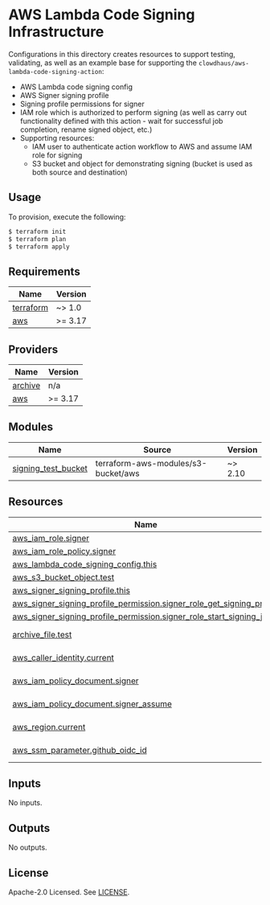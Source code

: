 # AWS Lambda Code Signing Infrastructure

Configurations in this directory creates resources to support testing, validating, as well as an example base for supporting the `clowdhaus/aws-lambda-code-signing-action`:
- AWS Lambda code signing config
- AWS Signer signing profile
- Signing profile permissions for signer
- IAM role which is authorized to perform signing (as well as carry out functionality defined with this action - wait for successful job completion, rename signed object, etc.)
- Supporting resources:
  - IAM user to authenticate action workflow to AWS and assume IAM role for signing
  - S3 bucket and object for demonstrating signing (bucket is used as both source and destination)

## Usage

To provision, execute the following:

```bash
$ terraform init
$ terraform plan
$ terraform apply
```

<!-- BEGINNING OF PRE-COMMIT-TERRAFORM DOCS HOOK -->
## Requirements

| Name | Version |
|------|---------|
| <a name="requirement_terraform"></a> [terraform](#requirement\_terraform) | ~> 1.0 |
| <a name="requirement_aws"></a> [aws](#requirement\_aws) | >= 3.17 |

## Providers

| Name | Version |
|------|---------|
| <a name="provider_archive"></a> [archive](#provider\_archive) | n/a |
| <a name="provider_aws"></a> [aws](#provider\_aws) | >= 3.17 |

## Modules

| Name | Source | Version |
|------|--------|---------|
| <a name="module_signing_test_bucket"></a> [signing\_test\_bucket](#module\_signing\_test\_bucket) | terraform-aws-modules/s3-bucket/aws | ~> 2.10 |

## Resources

| Name | Type |
|------|------|
| [aws_iam_role.signer](https://registry.terraform.io/providers/hashicorp/aws/latest/docs/resources/iam_role) | resource |
| [aws_iam_role_policy.signer](https://registry.terraform.io/providers/hashicorp/aws/latest/docs/resources/iam_role_policy) | resource |
| [aws_lambda_code_signing_config.this](https://registry.terraform.io/providers/hashicorp/aws/latest/docs/resources/lambda_code_signing_config) | resource |
| [aws_s3_bucket_object.test](https://registry.terraform.io/providers/hashicorp/aws/latest/docs/resources/s3_bucket_object) | resource |
| [aws_signer_signing_profile.this](https://registry.terraform.io/providers/hashicorp/aws/latest/docs/resources/signer_signing_profile) | resource |
| [aws_signer_signing_profile_permission.signer_role_get_signing_profile](https://registry.terraform.io/providers/hashicorp/aws/latest/docs/resources/signer_signing_profile_permission) | resource |
| [aws_signer_signing_profile_permission.signer_role_start_signing_job](https://registry.terraform.io/providers/hashicorp/aws/latest/docs/resources/signer_signing_profile_permission) | resource |
| [archive_file.test](https://registry.terraform.io/providers/hashicorp/archive/latest/docs/data-sources/file) | data source |
| [aws_caller_identity.current](https://registry.terraform.io/providers/hashicorp/aws/latest/docs/data-sources/caller_identity) | data source |
| [aws_iam_policy_document.signer](https://registry.terraform.io/providers/hashicorp/aws/latest/docs/data-sources/iam_policy_document) | data source |
| [aws_iam_policy_document.signer_assume](https://registry.terraform.io/providers/hashicorp/aws/latest/docs/data-sources/iam_policy_document) | data source |
| [aws_region.current](https://registry.terraform.io/providers/hashicorp/aws/latest/docs/data-sources/region) | data source |
| [aws_ssm_parameter.github_oidc_id](https://registry.terraform.io/providers/hashicorp/aws/latest/docs/data-sources/ssm_parameter) | data source |

## Inputs

No inputs.

## Outputs

No outputs.
<!-- END OF PRE-COMMIT-TERRAFORM DOCS HOOK -->

## License

Apache-2.0 Licensed. See [LICENSE](../LICENSE).
